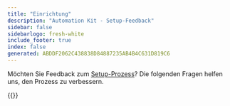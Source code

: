 ```yaml
---
title: "Einrichtung"
description: "Automation Kit - Setup-Feedback"
sidebar: false
sidebarlogo: fresh-white
include_footer: true
index: false
generated: ABDDF2062C438838D84887235AB4B4C631D819C6
---
```


Möchten Sie Feedback zum [Setup-Prozess](/de/get-started/setup)? Die folgenden Fragen helfen uns, den Prozess zu verbessern.

{{<questions name="/content/de/get-started/setup-feedback.json" completed="Vielen Dank, dass Sie die Einrichtungsschritte abgeschlossen haben." showNavigationButtons=true locale="de">}}
